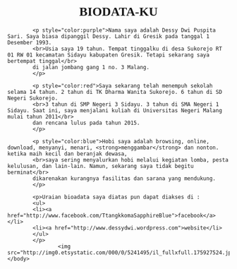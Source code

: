 <html>
  <head>
		<title>DESKRIPSI DIRI</title>
	</head>
	<body style="font-size:14px; font-family:Arial">
		<h1 align="center" style="font-family:Jokerman"><b>BIODATA-KU</b></h1>
			
			<p style="color:purple">Nama saya adalah Dessy Dwi Puspita Sari. Saya biasa dipanggil Dessy. Lahir di Gresik pada tanggal 1 Desember 1993.
			<br>Usia saya 19 tahun. Tempat tinggalku di desa Sukorejo RT 01 RW 01 kecamatan Sidayu kabupaten Gresik. Tetapi sekarang saya bertempat tinggal</br>
			di jalan jombang gang 1 no. 3 Malang. 
			</p>
			
			<p style="color:red">Saya sekarang telah menempuh sekolah selama 14 tahun. 2 tahun di TK Dharma Wanita Sukorejo. 6 tahun di SD Negeri Sukorejo.
			<br>3 tahun di SMP Negeri 3 Sidayu. 3 tahun di SMA Negeri 1 Sidayu. Saat ini, saya menjalani kuliah di Universitas Negeri Malang mulai tahun 2011</br>
			dan rencana lulus pada tahun 2015.			
			</p>
		
			<p style="color:blue">Hobi saya adalah browsing, online, download, menyanyi, menari, <strong>menggambar</strong> dan nonton. ketika maih kecil dan beranjak dewasa, 
			<br>saya sering menyalurkan hobi melalui kegiatan lomba, pesta kelulusan, dan lain-lain. Namun, sekarang saya tidak begitu berminat</br> 
			dikarenakan kurangnya fasilitas dan sarana yang mendukung.
			</p>
			
			<p>Uraian bioadata saya diatas pun dapat diakses di :
			<ul>
			<li><a href="http://www.facebook.com/TtangkkomaSapphireBlue">facebook</a></li>
			<li><a href="http://www.dessydwi.wordpress.com">website</li>
			</ul>
			</p>
					<img src="http://img0.etsystatic.com/000/0/5241495/il_fullxfull.175927524.jpg"/>
	</body>
</html>
